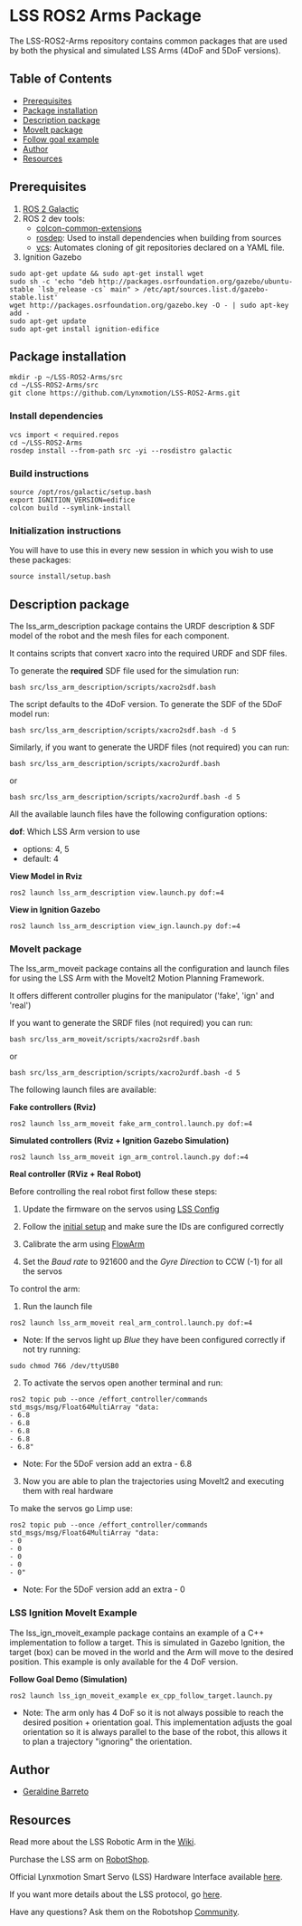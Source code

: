 # LSS ROS2 Arms Package

The LSS-ROS2-Arms repository contains common packages that are used by both the physical and simulated LSS Arms (4DoF and 5DoF versions).

## Table of Contents

- [Prerequisites](#prerequisites)
- [Package installation](#package-installation)
- [Description package](#description-package)
- [MoveIt package](#moveit-package)
- [Follow goal example](#lss-ignition-moveit-example)
- [Author](#author)
- [Resources](#resources)

## Prerequisites

1. [ROS 2 Galactic](https://docs.ros.org/en/galactic/Installation.html)
2. ROS 2 dev tools:
    - [colcon-common-extensions](https://pypi.org/project/colcon-common-extensions/)
    - [rosdep](https://pypi.org/project/rosdep/): Used to install dependencies when building from sources
    - [vcs](https://pypi.org/project/vcstool/): Automates cloning of git repositories declared on a YAML file.
3. Ignition Gazebo
```
sudo apt-get update && sudo apt-get install wget
sudo sh -c 'echo "deb http://packages.osrfoundation.org/gazebo/ubuntu-stable `lsb_release -cs` main" > /etc/apt/sources.list.d/gazebo-stable.list'
wget http://packages.osrfoundation.org/gazebo.key -O - | sudo apt-key add -
sudo apt-get update
sudo apt-get install ignition-edifice
```

## Package installation

```
mkdir -p ~/LSS-ROS2-Arms/src
cd ~/LSS-ROS2-Arms/src
git clone https://github.com/Lynxmotion/LSS-ROS2-Arms.git
```

### Install dependencies

```
vcs import < required.repos
cd ~/LSS-ROS2-Arms
rosdep install --from-path src -yi --rosdistro galactic
```

### Build instructions

```
source /opt/ros/galactic/setup.bash
export IGNITION_VERSION=edifice
colcon build --symlink-install
```

### Initialization instructions

You will have to use this in every new session in which you wish to use these packages:

```
source install/setup.bash
```

## Description package

The lss_arm_description package contains the URDF description & SDF model of the robot and the mesh files for each component.

It contains scripts that convert xacro into the required URDF and SDF files.

To generate the **required** SDF file used for the simulation run:
```
bash src/lss_arm_description/scripts/xacro2sdf.bash
```

The script defaults to the 4DoF version. To generate the SDF of the 5DoF model run:
```
bash src/lss_arm_description/scripts/xacro2sdf.bash -d 5
```

Similarly, if you want to generate the URDF files (not required) you can run:
```
bash src/lss_arm_description/scripts/xacro2urdf.bash
```
or
```
bash src/lss_arm_description/scripts/xacro2urdf.bash -d 5
```
All the available launch files have the following configuration options:

**dof**: Which LSS Arm version to use
- options: 4, 5
- default: 4

**View Model in Rviz**

```
ros2 launch lss_arm_description view.launch.py dof:=4
```

**View in Ignition Gazebo**

```
ros2 launch lss_arm_description view_ign.launch.py dof:=4
```

### MoveIt package

The lss_arm_moveit package contains all the configuration and launch files for using the LSS Arm with the MoveIt2 Motion Planning Framework.

It offers different controller plugins for the manipulator ('fake', 'ign' and 'real')

If you want to generate the SRDF files (not required) you can run:
```
bash src/lss_arm_moveit/scripts/xacro2srdf.bash
```
or
```
bash src/lss_arm_description/scripts/xacro2urdf.bash -d 5
```

The following launch files are available:

**Fake controllers (Rviz)**

```
ros2 launch lss_arm_moveit fake_arm_control.launch.py dof:=4
```

**Simulated controllers (Rviz + Ignition Gazebo Simulation)**

```
ros2 launch lss_arm_moveit ign_arm_control.launch.py dof:=4
```

**Real controller (RViz + Real Robot)**

Before controlling the real robot first follow these steps:

1. Update the firmware on the servos using [LSS Config](https://wiki.lynxmotion.com/info/wiki/lynxmotion/view/lynxmotion-smart-servo/lss-configuration-software/)

2. Follow the [initial setup](https://wiki.lynxmotion.com/info/wiki/lynxmotion/view/ses-software/lss-flowarm/?#HInitialSetup) and make sure the IDs are configured correctly

3. Calibrate the arm using [FlowArm](https://www.robotshop.com/products/lynxmotion-lss-lss-flowarm-app-download)

4. Set the *Baud rate* to 921600 and the *Gyre Direction* to CCW (-1) for all the servos

To control the arm:

1. Run the launch file

```
ros2 launch lss_arm_moveit real_arm_control.launch.py dof:=4
```

* Note: If the servos light up *Blue* they have been configured correctly if not try running:
```
sudo chmod 766 /dev/ttyUSB0
```

2. To activate the servos open another terminal and run:
```
ros2 topic pub --once /effort_controller/commands std_msgs/msg/Float64MultiArray "data:
- 6.8
- 6.8
- 6.8
- 6.8
- 6.8"
```
* Note: For the 5DoF version add an extra - 6.8

3. Now you are able to plan the trajectories using MoveIt2 and executing them with real hardware

To make the servos go Limp use:
```
ros2 topic pub --once /effort_controller/commands std_msgs/msg/Float64MultiArray "data:
- 0
- 0
- 0
- 0
- 0"
```
* Note: For the 5DoF version add an extra - 0

### LSS Ignition MoveIt Example

The lss_ign_moveit_example package contains an example of a C++ implementation to follow a target. This is simulated in Gazebo Ignition, the target (box) can be moved in the world and the Arm will move to the desired position. This example is only available for the 4 DoF version.

**Follow Goal Demo (Simulation)**

```
ros2 launch lss_ign_moveit_example ex_cpp_follow_target.launch.py
```

* Note: The arm only has 4 DoF so it is not always possible to reach the desired position + orientation goal. This implementation adjusts the goal orientation so it is always parallel to the base of the robot, this allows it to plan a trajectory "ignoring" the orientation.

## Author

- [Geraldine Barreto](http://github.com/geraldinebc)

## Resources

Read more about the LSS Robotic Arm in the [Wiki](https://wiki.lynxmotion.com/info/wiki/lynxmotion/view/ses-v2-arms/).

Purchase the LSS arm on [RobotShop](https://www.robotshop.com/collections/lynxmotion-smart-servos-articulated-arm).

Official Lynxmotion Smart Servo (LSS) Hardware Interface available [here](https://github.com/Lynxmotion/LSS-ROS2-Control).

If you want more details about the LSS protocol, go [here](https://wiki.lynxmotion.com/info/wiki/lynxmotion/view/lynxmotion-smart-servo/lss-communication-protocol/).

Have any questions? Ask them on the Robotshop [Community](https://www.robotshop.com/community/).